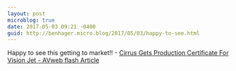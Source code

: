 ```yaml
---
layout: post
microblog: true
date: 2017-05-03 09:21 -0400
guid: http://benhager.micro.blog/2017/05/03/happy-to-see.html
---
```

Happy to see this getting to market!! - [Cirrus Gets Production Certificate For Vision Jet - AVweb flash Article](https://www.avweb.com/avwebflash/news/Cirrus-Gets-Production-Certificate-For-Vision-Jet-228946-1.html)
